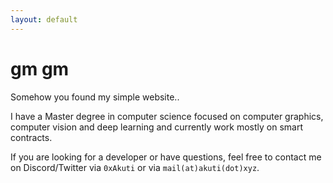 ```yaml
---
layout: default
---
```


# gm gm
Somehow you found my simple website..

I have a Master degree in computer science focused on computer graphics, computer vision and deep learning and currently work mostly on smart contracts.

If you are looking for a developer or have questions, feel free to contact me on Discord/Twitter via `0xAkuti` or via `mail(at)akuti(dot)xyz`.
